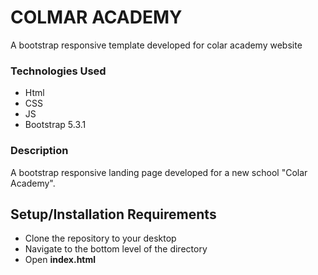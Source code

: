 # COLMAR ACADEMY
 A bootstrap responsive template developed for colar academy website

### Technologies Used

* Html
* CSS
* JS
* Bootstrap 5.3.1


### Description

 A bootstrap responsive landing page developed for a new school "Colar Academy".

## Setup/Installation Requirements

* Clone the repository to your desktop
* Navigate to the bottom level of the directory
* Open **index.html**



